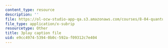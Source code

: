 ```yaml
---
content_type: resource
description: ''
file: https://ol-ocw-studio-app-qa.s3.amazonaws.com/courses/8-04-quantum-physics-i-spring-2016/e9cc497453940b0c592af09312c7e404_ipXNYnO7yRk.srt
file_type: application/x-subrip
resourcetype: Other
title: 3play caption file
uid: e9cc4974-5394-0b0c-592a-f09312c7e404
---
```

